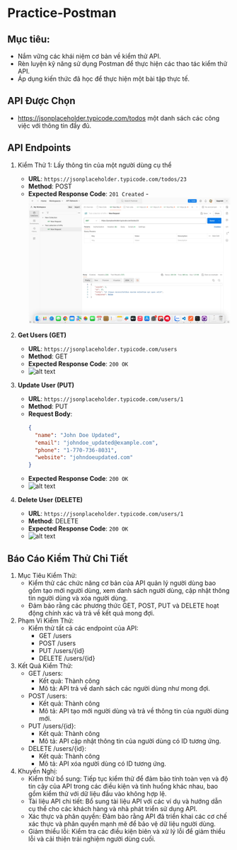 # Practice-Postman

## Mục tiêu:

- Nắm vững các khái niệm cơ bản về kiểm thử API.
- Rèn luyện kỹ năng sử dụng Postman để thực hiện các thao tác kiểm thử API.
- Áp dụng kiến thức đã học để thực hiện một bài tập thực tế.

## API Được Chọn

- https://jsonplaceholder.typicode.com/todos một danh sách các công việc với thông tin đầy đủ.

## API Endpoints

1. Kiểm Thử 1: Lấy thông tin của một người dùng cụ thể


   - **URL**: `https://jsonplaceholder.typicode.com/todos/23`
   - **Method**: POST
   - **Expected Response Code**: `201 Created` -![alt text](kt1.jpeg)

2. **Get Users (GET)**

   - **URL**: `https://jsonplaceholder.typicode.com/users`
   - **Method**: GET
   - **Expected Response Code**: `200 OK`
   - ![alt text](image.png)

3. **Update User (PUT)**

   - **URL**: `https://jsonplaceholder.typicode.com/users/1`
   - **Method**: PUT
   - **Request Body**:
     ```json
     {
       "name": "John Doe Updated",
       "email": "johndoe_updated@example.com",
       "phone": "1-770-736-8031",
       "website": "johndoeupdated.com"
     }
     ```
   - **Expected Response Code**: `200 OK`
   - ![alt text](image-2.png)

4. **Delete User (DELETE)**
   - **URL**: `https://jsonplaceholder.typicode.com/users/1`
   - **Method**: DELETE
   - **Expected Response Code**: `200 OK`
   - ![alt text](image-3.png)

## Báo Cáo Kiểm Thử Chi Tiết

1. Mục Tiêu Kiểm Thử:
   - Kiểm thử các chức năng cơ bản của API quản lý người dùng bao gồm tạo mới người dùng, xem danh sách người dùng, cập nhật thông tin người dùng và xóa người dùng.
   - Đảm bảo rằng các phương thức GET, POST, PUT và DELETE hoạt động chính xác và trả về kết quả mong đợi.
2. Phạm Vi Kiểm Thử:
   - Kiểm thử tất cả các endpoint của API:
     - GET /users
     - POST /users
     - PUT /users/{id}
     - DELETE /users/{id}
3. Kết Quả Kiểm Thử:
   - GET /users:
     - Kết quả: Thành công
     - Mô tả: API trả về danh sách các người dùng như mong đợi.
   - POST /users:
     - Kết quả: Thành công
     - Mô tả: API tạo mới người dùng và trả về thông tin của người dùng mới.
   - PUT /users/{id}:
     - Kết quả: Thành công
     - Mô tả: API cập nhật thông tin của người dùng có ID tương ứng.
   - DELETE /users/{id}:
     - Kết quả: Thành công
     - Mô tả: API xóa người dùng có ID tương ứng.
4. Khuyến Nghị:
   - Kiểm thử bổ sung: Tiếp tục kiểm thử để đảm bảo tính toàn vẹn và độ tin cậy của API trong các điều kiện và tình huống khác nhau, bao gồm kiểm thử với dữ liệu đầu vào không hợp lệ.
   - Tài liệu API chi tiết: Bổ sung tài liệu API với các ví dụ và hướng dẫn cụ thể cho các khách hàng và nhà phát triển sử dụng API.
   - Xác thực và phân quyền: Đảm bảo rằng API đã triển khai các cơ chế xác thực và phân quyền mạnh mẽ để bảo vệ dữ liệu người dùng.
   - Giảm thiểu lỗi: Kiểm tra các điều kiện biên và xử lý lỗi để giảm thiểu lỗi và cải thiện trải nghiệm người dùng cuối.